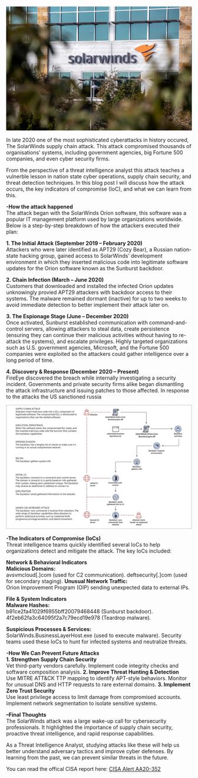![SolarWinds](images/SolarWinds.webp)

In late 2020 one of the most sophisticated cyberattacks in history occured, The SolarWinds supply chain attack. This attack compromised thousands of organisations’ systems, including government agencies, big Fortune 500 companies, and even cyber security firms.

From the perspective of a threat intelligence analyst this attack teaches a vulnerble lesson in nation state cyber operations, supply chain security, and threat detection techniques. In this blog post I will discuss how the attack occurs, the key indicators of compromise (IoC), and what we can learn from this.


**-How the attack happened**  
The attack began with the SolarWinds Orion software, this software was a popular IT management platform used by large organizations worldwide. Below is a step-by-step breakdown of how the attackers executed their plan:

**1. The Initial Attack (September 2019 – February 2020)**  
Attackers who were later identified as APT29 (Cozy Bear), a Russian nation-state hacking group, gained access to SolarWinds’ development environment in which they inserted malicious code into legitimate software updates for the Orion software known as the Sunburst backdoor.

**2. Chain Infection (March – June 2020)**  
Customers that downloaded and installed the infected Orion updates unknowingly provied APT29 attackers with backdoor access to their systems.
The malware remained dormant (inactive) for up to two weeks to avoid immediate detection to better implement their attack later on.

**3. The Espionage Stage (June – December 2020)**  
Once activated, Sunburst established communication with command-and-control servers, allowing attackers to steal data, create persistence (ensuring they can continue their malicious activities without having to re-attack the systems), and escalate privileges.
Highly targeted organizations such as U.S. government agencies, Microsoft, and the Fortune 500 companies were exploited so the attackers could gather intelligence over a long period of time.

**4. Discovery & Response (December 2020 – Present)**  
FireEye discovered the breach while internally investigating a security incident.
Governments and private security firms alike began dismantling the attack infrastructure and issuing patches to those affected. In response to the attacks the US sanctioned russia

![SolarWinds](images/solarigate-attack-flow-microsoft.jpg)

**-The Indicators of Compromise (IoCs)**  
Threat intelligence teams quickly identified several IoCs to help organizations detect and mitigate the attack. The key IoCs included:

**Network & Behavioral Indicators**  
**Malicious Domains:**  
avsvmcloud[.]com (used for C2 communication).
deftsecurity[.]com (used for secondary staging).
**Unusual Network Traffic:**  
Orion Improvement Program (OIP) sending unexpected data to external IPs.

**File & System Indicators**  
**Malware Hashes:**  
b91ce2fa41029f6955bff20079468448 (Sunburst backdoor).
4f2eb62fa3c64095f2a7c79ecd19e978 (Teardrop malware).

**Suspicious Processes & Services:**  
SolarWinds.BusinessLayerHost.exe (used to execute malware).
Security teams used these IoCs to hunt for infected systems and neutralize threats.

**-How We Can Prevent Future Attacks**  
**1. Strengthen Supply Chain Security**  
Vet third-party vendors carefully.
Implement code integrity checks and software composition analysis.
**2. Improve Threat Hunting & Detection**  
Use MITRE ATT&CK TTP mapping to identify APT-style behaviors.
Monitor for unusual DNS and HTTP requests to rare external domains.
**3. Implement Zero Trust Security**  
Use least privilege access to limit damage from compromised accounts.
Implement network segmentation to isolate sensitive systems.


**–Final Thoughts**  
The SolarWinds attack was a large wake-up call for cybersecurity professionals. It highlighted the importance of supply chain security, proactive threat intelligence, and rapid response capabilities.

As a Threat Intelligence Analyst, studying attacks like these will help us better understand adversary tactics and improve cyber defenses. By learning from the past, we can prevent similar threats in the future.

You can read the offical CISA report here:
[CISA Alert AA20-352](https://www.cisa.gov/news-events/cybersecurity-advisories/aa20-352a)
